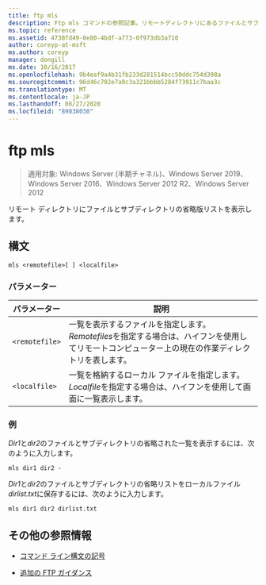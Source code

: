 ```yaml
---
title: ftp mls
description: Ftp mls コマンドの参照記事。リモートディレクトリにあるファイルとサブディレクトリの省略形の一覧を表示します。
ms.topic: reference
ms.assetid: 4738fd49-0e80-4bdf-a773-0f973db3a710
author: coreyp-at-msft
ms.author: coreyp
manager: dongill
ms.date: 10/16/2017
ms.openlocfilehash: 9b4eaf9a4b31fb233d281514bcc50ddc754d398a
ms.sourcegitcommit: 96d46c702e7a9c3a321bbbb5284f73911c7baa3c
ms.translationtype: MT
ms.contentlocale: ja-JP
ms.lasthandoff: 08/27/2020
ms.locfileid: "89038030"
---
```

# <a name="ftp-mls"></a>ftp mls

> 適用対象: Windows Server (半期チャネル)、Windows Server 2019、Windows Server 2016、Windows Server 2012 R2、Windows Server 2012

リモート ディレクトリにファイルとサブディレクトリの省略版リストを表示します。

## <a name="syntax"></a>構文

```
mls <remotefile>[ ] <localfile>
```

### <a name="parameters"></a>パラメーター

| パラメーター | 説明 |
| --------- | ----------- |
| `<remotefile>` | 一覧を表示するファイルを指定します。 *Remotefiles*を指定する場合は、ハイフンを使用してリモートコンピューター上の現在の作業ディレクトリを表します。 |
| `<localfile>` | 一覧を格納するローカル ファイルを指定します。 *Localfile*を指定する場合は、ハイフンを使用して画面に一覧表示します。 |

### <a name="examples"></a>例

*Dir1*と*dir2*のファイルとサブディレクトリの省略された一覧を表示するには、次のように入力します。

```
mls dir1 dir2 -
```

*Dir1*と*dir2*のファイルとサブディレクトリの省略リストをローカルファイル*dirlist.txt*に保存するには、次のように入力します。

```
mls dir1 dir2 dirlist.txt
```

## <a name="additional-references"></a>その他の参照情報

- [コマンド ライン構文の記号](command-line-syntax-key.md)

- [追加の FTP ガイダンス](/previous-versions/orphan-topics/ws.10/cc756013(v=ws.10))
